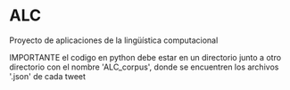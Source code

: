 # ALC
Proyecto de aplicaciones de la lingüística computacional

IMPORTANTE
el codigo en python debe estar en un directorio junto a otro directorio con el nombre 'ALC_corpus', donde se encuentren los archivos '.json' de cada tweet
